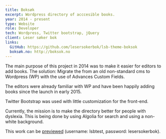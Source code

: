 ```yaml
---
title: Boksøk
excerpt: Wordpress directory of acccesible books.
year: 2014 - present
type: Website
role: Developer
tech: Wordpress, Twitter bootstrap, jQuery
client: Leser søker bok
links:
  GitHub: https://github.com/lesersokerbok/lsb-theme-boksok
  boksøk.no: http://boksok.no
---
```


The main purpose of this project in 2014 was to make it easier for editors to add books. The solution: 
Migrate the from an old non-standard cms to Wordpress (WP) with the use of Advances Custom Fields.

The editors were already familiar with WP and have been happily adding books since the launch in early 2015.

Twitter Bootstrap was used with little customization for the front-end.

Currently, the mission is to make the directory better for people with dyslexia. 
This is being done by using Algolia for search and using a non-white background.

This work can be [previewed](http://boksokbeta.lsbtest.wpengine.com/) (username: lsbtest, password: lesersokerbok).